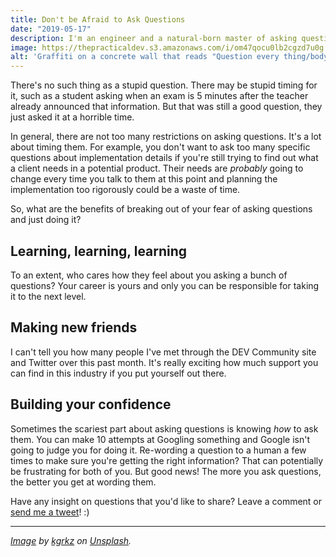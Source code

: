 ```yaml
---
title: Don't be Afraid to Ask Questions
date: "2019-05-17"
description: I'm an engineer and a natural-born master of asking questions. I used to be afraid of it, but there's really no reason to be.
image: https://thepracticaldev.s3.amazonaws.com/i/om47qocu0lb2cgzd7u0g.jpg
alt: 'Graffiti on a concrete wall that reads "Question every thing/body/day".'
---
```


There's no such thing as a stupid question. There may be stupid timing for it, such as a student asking when an exam is 5 minutes after the teacher already announced that information. But that was still a good question, they just asked it at a horrible time.

In general, there are not too many restrictions on asking questions. It's a lot about timing them. For example, you don't want to ask too many specific questions about implementation details if you're still trying to find out what a client needs in a potential product. Their needs are _probably_ going to change every time you talk to them at this point and planning the implementation too rigorously could be a waste of time.

So, what are the benefits of breaking out of your fear of asking questions and just doing it?

## Learning, learning, learning

To an extent, who cares how they feel about you asking a bunch of questions? Your career is yours and only you can be responsible for taking it to the next level.

## Making new friends

I can't tell you how many people I've met through the DEV Community site and Twitter over this past month. It's really exciting how much support you can find in this industry if you put yourself out there.

## Building your confidence

Sometimes the scariest part about asking questions is knowing _how_ to ask them. You can make 10 attempts at Googling something and Google isn't going to judge you for doing it. Re-wording a question to a human a few times to make sure you're getting the right information? That can potentially be frustrating for both of you. But good news! The more you ask questions, the better you get at wording them.

Have any insight on questions that you'd like to share? Leave a comment or [send me a tweet](https://twitter.com/ashleemboyer)! :)

---

_[Image](https://unsplash.com/photos/gn5EmRwZb_Y) by [kgrkz](https://unsplash.com/@pepitaphotos) on [Unsplash](https://unsplash.com)._
